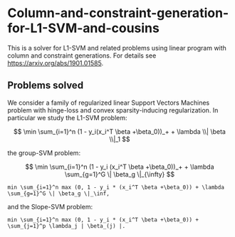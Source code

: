 # Column-and-constraint-generation-for-L1-SVM-and-cousins
This is a solver for L1-SVM and related problems using linear program with column and constraint generations. For details see https://arxiv.org/abs/1901.01585. 

## Problems solved

We consider a family of regularized linear Support Vectors Machines problem with hinge-loss and convex sparsity-inducing regularization. In particular we study the L1-SVM problem:

$$ \min \sum_{i=1}^n (1 - y_i(x_i^T \beta +\beta_0))_+ + \lambda \\| \beta \\|_1 $$

the group-SVM problem:

$$ \min \sum_{i=1}^n (1 - y_i (x_i^T \beta +\beta_0))_+  + \lambda \sum_{g=1}^G \| \beta_g \|_{\infty} $$

```
min \sum_{i=1}^n max (0, 1 - y_i * (x_i^T \beta +\beta_0)) + \lambda \sum_{g=1}^G \| \beta_g \|_\inf,
```
and the Slope-SVM problem:
```
min \sum_{i=1}^n max (0, 1 - y_i * (x_i^T \beta +\beta_0)) + \sum_{j=1}^p \lambda_j | \beta_(j) |.
```
